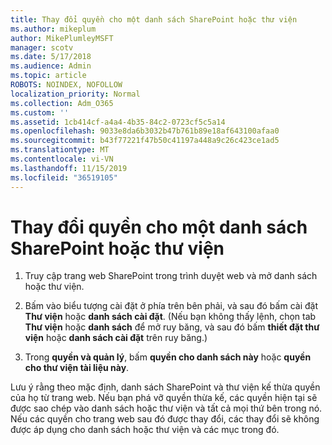 ```yaml
---
title: Thay đổi quyền cho một danh sách SharePoint hoặc thư viện
ms.author: mikeplum
author: MikePlumleyMSFT
manager: scotv
ms.date: 5/17/2018
ms.audience: Admin
ms.topic: article
ROBOTS: NOINDEX, NOFOLLOW
localization_priority: Normal
ms.collection: Adm_O365
ms.custom: ''
ms.assetid: 1cb414cf-a4a4-4b35-84c2-0723cf5c5a14
ms.openlocfilehash: 9033e8da6b3032b47b761b89e18af643100afaa0
ms.sourcegitcommit: b43f77221f47b50c41197a448a9c26c423ce1ad5
ms.translationtype: MT
ms.contentlocale: vi-VN
ms.lasthandoff: 11/15/2019
ms.locfileid: "36519105"
---
```

# <a name="change-permissions-for-a-sharepoint-list-or-library"></a>Thay đổi quyền cho một danh sách SharePoint hoặc thư viện

1. Truy cập trang web SharePoint trong trình duyệt web và mở danh sách hoặc thư viện.
    
2. Bấm vào biểu tượng cài đặt ở phía trên bên phải, và sau đó bấm cài đặt **Thư viện** hoặc **danh sách cài đặt**. (Nếu bạn không thấy lệnh, chọn tab **Thư viện** hoặc **danh sách** để mở ruy băng, và sau đó bấm **thiết đặt thư viện** hoặc **danh sách cài đặt** trên ruy băng.) 
    
3. Trong **quyền và quản lý**, bấm **quyền cho danh sách này** hoặc **quyền cho thư viện tài liệu này**.
    
Lưu ý rằng theo mặc định, danh sách SharePoint và thư viện kế thừa quyền của họ từ trang web. Nếu bạn phá vỡ quyền thừa kế, các quyền hiện tại sẽ được sao chép vào danh sách hoặc thư viện và tất cả mọi thứ bên trong nó. Nếu các quyền cho trang web sau đó được thay đổi, các thay đổi sẽ không được áp dụng cho danh sách hoặc thư viện và các mục trong đó.
  

